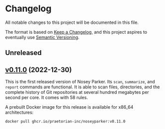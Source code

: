 # Changelog

All notable changes to this project will be documented in this file.

The format is based on [Keep a Changelog](https://keepachangelog.com/en/1.0.0/),
and this project aspires to eventually use [Semantic Versioning](https://semver.org/spec/v2.0.0.html).


## Unreleased


## [v0.11.0](https://github.com/praetorian-inc/noseyparker/releases/v0.11.0) (2022-12-30)

This is the first released version of Nosey Parker.
Its `scan`, `summarize`, and `report` commands are functional.
It is able to scan files, directories, and the complete history of Git repositories at several hundred megabytes per second per core.
It comes with 58 rules.

A prebuilt Docker image for this release is available for x86_64 architectures:
```shell
docker pull ghcr.io/praetorian-inc/noseyparker:v0.11.0
```
